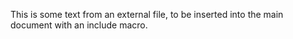 This is some text from an external file, to be inserted into the main document with an include macro.
